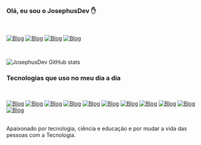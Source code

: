 ### Olá, eu sou o JosephusDev ✋

<div style="display: inline_block"><br>

</div>

[![Blog](https://img.shields.io/badge/YouTube-FF0000?style=for-the-badge&logo=youtube&logoColor=white)](https://www.youtube.com/@josephusdev123)
[![Blog](https://img.shields.io/badge/Facebook-1877F2?style=for-the-badge&logo=facebook&logoColor=white)](https://web.facebook.com/profile.php?id=100090554739048)
[![Blog](https://img.shields.io/badge/GitHub-100000?style=for-the-badge&logo=github&logoColor=white)](https://github.com/JosephusDev)
[![Blog](https://img.shields.io/badge/Linkedin-100000?style=for-the-badge&logo=linkedin&logoColor=white)](https://www.linkedin.com/in/josephusdev/)

<div style="display: inline_block"><br>

</div>

![JosephusDev GitHub stats](https://github-readme-stats.vercel.app/api?username=josephusdev&show_icons=true&theme=radical)


### Tecnologias que uso no meu dia a dia

<div style="display: inline_block"><br>

</div>

[![Blog](https://img.shields.io/badge/JavaScript-F7DF1E?style=for-the-badge&logo=javascript&logoColor=white)]()
[![Blog](https://img.shields.io/badge/HTML5-E34F26?style=for-the-badge&logo=html5&logoColor=white)]()
[![Blog](https://img.shields.io/badge/CSS3-1572B6?style=for-the-badge&logo=css3&logoColor=white)]()
[![Blog](https://img.shields.io/badge/PHP-777BB4?style=for-the-badge&logo=php&logoColor=white)]()
[![Blog](https://img.shields.io/badge/C%23-239120?style=for-the-badge&logo=c-sharp&logoColor=white)]()
[![Blog](https://img.shields.io/badge/Python-14354C?style=for-the-badge&logo=python&logoColor=white)]()
[![Blog](https://img.shields.io/badge/React_Native-20232A?style=for-the-badge&logo=react&logoColor=61DAFB)]()
[![Blog](https://img.shields.io/badge/Bootstrap-563D7C?style=for-the-badge&logo=bootstrap&logoColor=white)]()
[![Blog](https://img.shields.io/badge/React-239120?style=for-the-badge&logo=react&logoColor=white)]()
[![Blog](https://img.shields.io/badge/Node.js-43853D?style=for-the-badge&logo=node.js&logoColor=white)]()
[![Blog](https://img.shields.io/badge/Tailwindcss-61DAFB?style=for-the-badge&logo=tailwindcss&logoColor=white)]()

<br>
Apaixonado por tecnologia, ciência e educação e por mudar a vida das pessoas com a Tecnologia.
